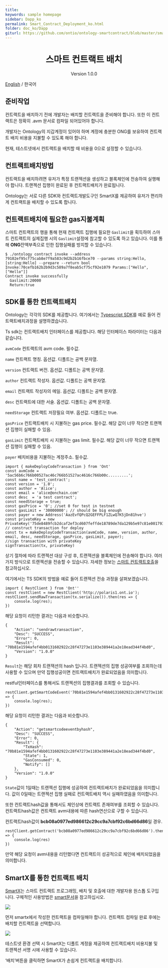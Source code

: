```yaml
---
title:
keywords: sample homepage
sidebar: Dapp_ko
permalink: Smart_Contract_Deployment_ko.html
folder: doc_ko/Dapp
giturl: https://github.com/ontio/ontology-smartcontract/blob/master/smart-contract-tutorial/Smart_Contract_Deployment_cn.md
---
```


<h1 align="center">스마트 컨트랙트 배치</h1>

<p align="center" class="version">Version 1.0.0 </p>

[English](./Smart_Contract_Deployment_en.html) / 한국어

## 준비작업

컨트랙트을 배치하기 전에 개발자는 배치할 컨트랙트을 준비해야 합니다. 또한 이 컨트랙트은 정확히 .avm 문서로 컴파일 되어있어야 합니다.

개발자는 Ontology의 지갑계정이 있어야 하며 계정에 충분한 ONG를 보유하여 컨트랙트 배치 비용을 지불할 수 있도록 해야 합니다.  

현재, 테스트넷에서 컨트랙트을 배치할 때 비용을 0으로 설정할 수 있습니다. 

## 컨트랙트배치방법

컨트랙트을 배치하려면 유저가 특정 트랜젝션을 생성하고 블록체인에 전송하여 실행해야 합니다. 트랜젝션 집행이 완료된 후 컨트랙트배치가 완료됩니다.  

Ontology는 서로 다른 SDK와 컨트랙트개발도구인 SmartX를 제공하여 유저가 편리하게 컨트랙트을 배치할 수 있도록 합니다.   

## 컨트랙트배치에 필요한 gas지불계획

스마트 컨트랙트의 행을 통해 현재 컨트랙트 집행에 필요한 `Gaslimit`을 획득하여 스마트 컨트랙트의 실제집행 시의 `Gaslimit`설정에 참고할 수 있도록 하고 있습니다. 이를 통해 **ONG**잔액부족으로 인한 집행실패를 방지할 수 있습니다.

```
$ ./ontology contract invoke --address 79102ef95cf75cab8e7f9a583c9d2b2b16fbce70 --params string:Hello,[string:Hello] --prepare --return bool
Invoke:70cefb162b2b9d3c589a7f8eab5cf75cf92e1079 Params:["Hello",["Hello"]]
Contract invoke successfully
  Gaslimit:20000
  Return:true
```

## SDK를 통한 컨트랙트배치

Ontology는 각각의 SDK를 제공합니다. 여기에서는 [Typescript SDK](https://github.com/ontio/ontology-ts-sdk)를 예로 들어 컨트랙트배치과정을 설명하겠습니다.  

Ts sdk는 컨트랙트배치 인터페이스를 제공합니다. 해당 인터페이스 파라미터는 다음과 같습니다. 

```avmCode``` 컨트랙트의 avm code. 필수값.

```name``` 컨트랙트 명칭. 옵션값. 디폴트는 공백 문자열.

```version``` 컨트랙트 버전. 옵션값. 디폴트는 공백 문자열.

```author``` 컨트랙트 작성자. 옵션값. 디폴트는 공백 문자열.

```email``` 컨트랙트 작성자의 메일. 옵션값. 디폴트는 공백 문자열.

```desc``` 컨트랙트에 대한 서술. 옵션값. 디폴트는 공백 문자열.

```needStorage``` 컨트랙트 저장필요 여부. 옵션값. 디폴트는 true.

```gasPrice``` 컨트랙트배치 시 지불하는 gas price. 필수값. 해당 값이 너무 작으면 트랜젝션 집행이 실패할 수 있음. 

```gasLimit``` 컨트랙트배치 시 지불하는 gas limit. 필수값. 해당 값이 너무 작으면 트랜젝션 집행이 실패할 수 있음.

```payer``` 배치비용을 지불하는 계정주소. 필수값.

````
import { makeDeployCodeTransaction } from 'Ont'
const avmCode = '5ac56b6c766b00527ac46c766b51527ac4616c766b00c.........';
const name = 'test_contract';
const version = '1.0';
const author = 'Alice';
const email = 'alice@onchain.com'
const desc  = 'a test contract';
const needStorage = true;
const gasPrice = '0'; //set 0 for test in testnet
const gasLimit = '30000000'; // should be big enough
const payer = new Address('AazEvfQPcQ2GEFFPLF1ZLwQ7K5jDn81hve')
const privateKey = new PrivateKey('75de8489fcb2dcaf2ef3cd607feffde18789de7da129b5e97c81e001793cb7cf')
// construct transaction for deploy
const tx = makeDeployCodeTransaction(avmCode, name, version, author, email, desc, needStorage, gasPrice, gasLimit, payer);
//sign transaction with privateKey
signTransaction(tx, privateKey)
````

상기 절차에 따라 트랜젝션 대상 구성 후, 트랜젝션을 블록체인에 전송해야 합니다. 여러 가지 방식으로 트랜젝션을 전송할 수 있습니다. 자세한 정보는 [스마트 컨트랙트호출]()을 참고하십시오.    

여기에서는 TS SDK의 방법을 예로 들어 트랜젝션 전송 과정을 살펴보겠습니다. 

````
import { RestClient } from 'Ont''
const restClient = new RestClient('http://polaris1.ont.io');
restClient.sendRawTransaction(tx.serialize()).then(res => {
    console.log(res);
})
````

해당 요청이 리턴한 결과는 다음과 비슷합니다. 

````
{
	"Action": "sendrawtransaction",
	"Desc": "SUCCESS",
	"Error": 0,
	"Result": "70b81e1594afef4bb0131602922c28f47273e1103e389441a2e18ead344f4bd0",
	"Version": "1.0.0"
}
````

```Result```는 해당 회차 트랜잭션의 hash 입니다. 트랜젝션의 집행 성공여부를 조회하는데 사용할 수 있으며 만약 집행성공이면 컨트랙트배치가 완료되었음을 의미합니다. 

restful인터페이스를 통해서도 트랜젝션의 집행결과를 조회할 수 있습니다.

````
restClient.getSmartCodeEvent('70b81e1594afef4bb0131602922c28f47273e1103e389441a2e18ead344f4bd0').then(res => {
    console.log(res);
})
````

해당 요청이 리턴한 결과는 다음과 비슷합니다. 

````
{
    "Action": "getsmartcodeeventbyhash",
    "Desc": "SUCCESS",
    "Error": 0,
    "Result": {
        "TxHash": "70b81e1594afef4bb0131602922c28f47273e1103e389441a2e18ead344f4bd0",
        "State": 1,
        "GasConsumed": 0,
        "Notify": []
    },
    "Version": "1.0.0"
}
````

```State```값이 1일때는 트랜젝션 집행에 성공하여 컨트랙트배치가 완료되었음을 의미합니다. 값이 0일때는 트랜젝션 집행 실패로 컨트랙트배치 역시 실패하였음을 의미합니다. 

또한 컨트랙트hash값을 통해서도 체인상에 컨트랙트 존재여부를 조회할 수 있습니다. 컨트랙트hash값은 컨트랙트 avm내용에 따른 hash연산으로 구할 수 있습니다. 

컨트랙트hash값이 **bcb08a0977ed986612c29cc9a7cbf92c6bd66d86**일 경우.

````
restClient.getContract('bcb08a0977ed986612c29cc9a7cbf92c6bd66d86').then(res => {
    console.log(res)
})
````

만약 해당 요청이 avm내용을 리턴했다면 컨트랙트이 성공적으로 체인에 배치되었음을 의미합니다. 

## SmartX를 통한 컨트랙트 배치 

 [SmartX](http://smartx.ont.io)는 스마트 컨트랙트 프로그래밍, 배치 및 호출에 대한 개발자용 원스톱 도구입니다. 구체적인 사용방법은 [smart문서](https://github.com/ontio/ontology-smartcontract/blob/master/smart-contract-tutorial/SmartX_Tutorial_cn.md)을 참고하십시오.  

![](https://upload-images.jianshu.io/upload_images/150344-1186fa3b18f9752f.png?imageMogr2/auto-orient/strip%7CimageView2/2/w/1240)

먼저 smartx에서 작성한 컨트랙트을 컴파일해야 합니다. 컨트랙트 컴파일 완료 후에는 배치할 컨트랙트을 선택합니다.  

![](https://upload-images.jianshu.io/upload_images/150344-5f94d283e690512d.png?imageMogr2/auto-orient/strip%7CimageView2/2/w/1240)

테스트넷 환경 선택 시 SmartX는 디폴트 계정을 제공하여 컨트랙트배치 비용지불 및 트랜젝션 서명 시에 사용할 수 있습니다. 

‘배치’버튼을 클릭하면 SmartX가 손쉽게 컨트랙트을 배치합니다.

